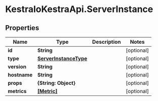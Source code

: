 # KestraIoKestraApi.ServerInstance

## Properties

Name | Type | Description | Notes
------------ | ------------- | ------------- | -------------
**id** | **String** |  | [optional] 
**type** | [**ServerInstanceType**](ServerInstanceType.md) |  | [optional] 
**version** | **String** |  | [optional] 
**hostname** | **String** |  | [optional] 
**props** | **{String: Object}** |  | [optional] 
**metrics** | [**[Metric]**](Metric.md) |  | [optional] 


